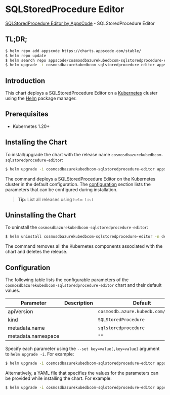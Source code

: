 # SQLStoredProcedure Editor

[SQLStoredProcedure Editor by AppsCode](https://appscode.com) - SQLStoredProcedure Editor

## TL;DR;

```bash
$ helm repo add appscode https://charts.appscode.com/stable/
$ helm repo update
$ helm search repo appscode/cosmosdbazurekubedbcom-sqlstoredprocedure-editor --version=v0.15.0
$ helm upgrade -i cosmosdbazurekubedbcom-sqlstoredprocedure-editor appscode/cosmosdbazurekubedbcom-sqlstoredprocedure-editor -n default --create-namespace --version=v0.15.0
```

## Introduction

This chart deploys a SQLStoredProcedure Editor on a [Kubernetes](http://kubernetes.io) cluster using the [Helm](https://helm.sh) package manager.

## Prerequisites

- Kubernetes 1.20+

## Installing the Chart

To install/upgrade the chart with the release name `cosmosdbazurekubedbcom-sqlstoredprocedure-editor`:

```bash
$ helm upgrade -i cosmosdbazurekubedbcom-sqlstoredprocedure-editor appscode/cosmosdbazurekubedbcom-sqlstoredprocedure-editor -n default --create-namespace --version=v0.15.0
```

The command deploys a SQLStoredProcedure Editor on the Kubernetes cluster in the default configuration. The [configuration](#configuration) section lists the parameters that can be configured during installation.

> **Tip**: List all releases using `helm list`

## Uninstalling the Chart

To uninstall the `cosmosdbazurekubedbcom-sqlstoredprocedure-editor`:

```bash
$ helm uninstall cosmosdbazurekubedbcom-sqlstoredprocedure-editor -n default
```

The command removes all the Kubernetes components associated with the chart and deletes the release.

## Configuration

The following table lists the configurable parameters of the `cosmosdbazurekubedbcom-sqlstoredprocedure-editor` chart and their default values.

|     Parameter      | Description |                     Default                     |
|--------------------|-------------|-------------------------------------------------|
| apiVersion         |             | <code>cosmosdb.azure.kubedb.com/v1alpha1</code> |
| kind               |             | <code>SQLStoredProcedure</code>                 |
| metadata.name      |             | <code>sqlstoredprocedure</code>                 |
| metadata.namespace |             | <code>""</code>                                 |


Specify each parameter using the `--set key=value[,key=value]` argument to `helm upgrade -i`. For example:

```bash
$ helm upgrade -i cosmosdbazurekubedbcom-sqlstoredprocedure-editor appscode/cosmosdbazurekubedbcom-sqlstoredprocedure-editor -n default --create-namespace --version=v0.15.0 --set apiVersion=cosmosdb.azure.kubedb.com/v1alpha1
```

Alternatively, a YAML file that specifies the values for the parameters can be provided while
installing the chart. For example:

```bash
$ helm upgrade -i cosmosdbazurekubedbcom-sqlstoredprocedure-editor appscode/cosmosdbazurekubedbcom-sqlstoredprocedure-editor -n default --create-namespace --version=v0.15.0 --values values.yaml
```

